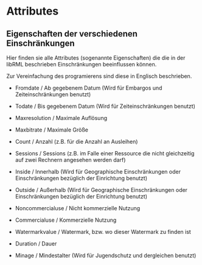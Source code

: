 # Attributes
## Eigenschaften der verschiedenen Einschränkungen

Hier finden sie alle Attributes (sogenannte Eigenschaften) die die in der libRML beschrieben Einschränkungen beeinflussen können. 

Zur Vereinfachung des programierens sind diese in Englisch beschrieben. 

- Fromdate / Ab gegebenem Datum (Wird für Embargos und Zeiteinschränkungen benutzt)

- Todate / Bis gegebenem Datum (Wird für Zeiteinschränkungen benutzt)

- Maxresolution / Maximale Auflösung

- Maxbitrate / Maximale Größe

- Count / Anzahl (z.B. für die Anzahl an Ausleihen)

- Sessions / Sessions (z.B. im Falle einer Ressource die nicht gleichzeitig auf zwei Rechnern angesehen werden darf)

- Inside / Innerhalb (Wird für Geographische Einschränkungen oder Einschränkungen bezüglich der Einrichtung benutzt)

- Outside / Außerhalb (Wird für Geographische Einschränkungen oder Einschränkungen bezüglich der Einrichtung benutzt)

- Noncommercialuse / Nicht kommerzielle Nutzung

- Commercialuse / Kommerzielle Nutzung

- Watermarkvalue / Watermark, bzw. wo dieser Watermark zu finden ist

- Duration / Dauer

- Minage / Mindestalter (Wird für Jugendschutz und dergleichen benutzt)